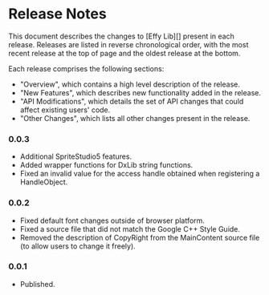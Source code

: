 # Release Notes

This document describes the changes to [Effy Lib][] present in each release.
Releases are listed in reverse chronological order, with the most recent
release at the top of page and the oldest release at the bottom.

Each release comprises the following sections:
*   "Overview", which contains a high level description of the release.
*   "New Features", which describes new functionality added in the release.
*   "API Modifications", which details the set of API changes that could affect
    existing users' code.
*   "Other Changes", which lists all other changes present in the release.

### 0.0.3
*	Additional SpriteStudio5 features.
*	Added wrapper functions for DxLib string functions.
*	Fixed an invalid value for the access handle obtained when registering a HandleObject.

### 0.0.2
*	Fixed default font changes outside of browser platform.
*	Fixed a source file that did not match the Google C++ Style Guide.
*	Removed the description of CopyRight from the MainContent source file (to allow users to change it freely).

### 0.0.1
*	Published.
